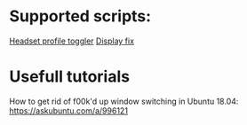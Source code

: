 # Supported scripts:

[Headset profile toggler](./headset-toggle/README.md)
[Display fix](./display-fix/README.md)

# Usefull tutorials

How to get rid of f00k'd up window switching in Ubuntu 18.04:
https://askubuntu.com/a/996121

